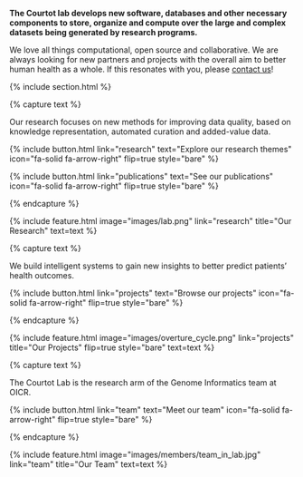 ---
---



**The Courtot lab develops new software, databases and other necessary components to store, organize and compute over the large and complex datasets being generated by research programs.**

We love all things computational, open source and collaborative. We are always looking for new partners and projects with the overall aim to better human health as a whole. If this resonates with you, please [contact us](contact)!

{% include section.html %}

{% capture text %}

Our research focuses on new methods for improving data quality, based on knowledge representation, automated curation and added-value data.


{%
  include button.html
  link="research"
  text="Explore our research themes"
  icon="fa-solid fa-arrow-right"
  flip=true
  style="bare"
%}


{%
  include button.html
  link="publications"
  text="See our publications"
  icon="fa-solid fa-arrow-right"
  flip=true
  style="bare"
%}

{% endcapture %}

{%
  include feature.html
  image="images/lab.png"
  link="research"
  title="Our Research"
  text=text
%}

{% capture text %}

We build intelligent systems to gain new insights to better predict patients’ health outcomes.

{%
  include button.html
  link="projects"
  text="Browse our projects"
  icon="fa-solid fa-arrow-right"
  flip=true
  style="bare"
%}

{% endcapture %}

{%
  include feature.html
  image="images/overture_cycle.png"
  link="projects"
  title="Our Projects"
  flip=true
  style="bare"
  text=text
%}

{% capture text %}

The Courtot Lab is the research arm of the Genome Informatics team at OICR.

{%
  include button.html
  link="team"
  text="Meet our team"
  icon="fa-solid fa-arrow-right"
  flip=true
  style="bare"
%}

{% endcapture %}

{%
  include feature.html
  image="images/members/team_in_lab.jpg"
  link="team"
  title="Our Team"
  text=text
%}
